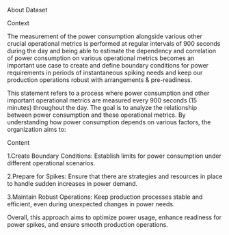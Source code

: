 About Dataset

Context

The measurement of the power consumption alongside various other crucial operational metrics is performed at regular intervals of 900 seconds during the day and being able to estimate the dependency and correlation of power consumption on various operational metrics becomes an important use case to create and define boundary conditions for power requirements in periods of instantaneous spiking needs and keep our production operations robust with arrangements & pre-readiness.

This statement refers to a process where power consumption and other important operational metrics are measured every 900 seconds (15 minutes) throughout the day. The goal is to analyze the relationship between power consumption and these operational metrics. By understanding how power consumption depends on various factors, the organization aims to:

Content

1.Create Boundary Conditions: Establish limits for power consumption under different operational scenarios.

2.Prepare for Spikes: Ensure that there are strategies and resources in place to handle sudden increases in power demand.

3.Maintain Robust Operations: Keep production processes stable and efficient, even during unexpected changes in power needs.

Overall, this approach aims to optimize power usage, enhance readiness for power spikes, and ensure smooth production operations.
